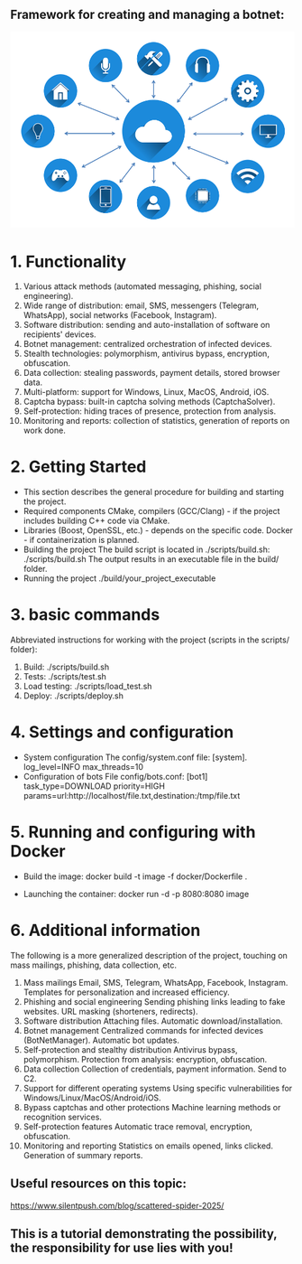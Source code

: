 ## Framework for creating and managing a botnet: 
![](./scr/IoT_M2M_communication.png)

# 1. Functionality
 1. Various attack methods (automated messaging, phishing, social engineering).
 2. Wide range of distribution: email, SMS, messengers (Telegram, WhatsApp), social networks (Facebook, Instagram).
 3. Software distribution: sending and auto-installation of software on recipients' devices.
 4. Botnet management: centralized orchestration of infected devices.
 5. Stealth technologies: polymorphism, antivirus bypass, encryption, obfuscation.
 6. Data collection: stealing passwords, payment details, stored browser data.
 7. Multi-platform: support for Windows, Linux, MacOS, Android, iOS.
 8. Captcha bypass: built-in captcha solving methods (CaptchaSolver).
 9. Self-protection: hiding traces of presence, protection from analysis.
 10. Monitoring and reports: collection of statistics, generation of reports on work done.

# 2. Getting Started
- This section describes the general procedure for building and starting the project.
- Required components
CMake, compilers (GCC/Clang) - if the project includes building C++ code via CMake.
- Libraries (Boost, OpenSSL, etc.) - depends on the specific code.
Docker - if containerization is planned.
- Building the project
The build script is located in ./scripts/build.sh:
./scripts/build.sh
The output results in an executable file in the build/ folder.
- Running the project
./build/your_project_executable
# 3. basic commands
Abbreviated instructions for working with the project (scripts in the scripts/ folder):
1. Build:
./scripts/build.sh
2. Tests:
./scripts/test.sh
3. Load testing:
./scripts/load_test.sh
4. Deploy:
./scripts/deploy.sh
# 4. Settings and configuration
-  System configuration
The config/system.conf file:
[system].
log_level=INFO
max_threads=10
-  Configuration of bots
File config/bots.conf:
[bot1]
task_type=DOWNLOAD
priority=HIGH
params=url:http://localhost/file.txt,destination:/tmp/file.txt
# 5. Running and configuring with Docker
 - Build the image:
docker build -t image -f docker/Dockerfile .

 - Launching the container:
docker run -d -p 8080:8080 image

# 6. Additional information
The following is a more generalized description of the project, touching on mass mailings, phishing, data collection, etc.

1. Mass mailings
Email, SMS, Telegram, WhatsApp, Facebook, Instagram.
Templates for personalization and increased efficiency.
2. Phishing and social engineering
Sending phishing links leading to fake websites.
URL masking (shorteners, redirects).
3. Software distribution
Attaching files.
Automatic download/installation.
4. Botnet management
Centralized commands for infected devices (BotNetManager).
Automatic bot updates.
5. Self-protection and stealthy distribution
Antivirus bypass, polymorphism.
Protection from analysis: encryption, obfuscation.
6. Data collection
Collection of credentials, payment information.
Send to C2.
7. Support for different operating systems
Using specific vulnerabilities for Windows/Linux/MacOS/Android/iOS.
8. Bypass captchas and other protections
Machine learning methods or recognition services.
9. Self-protection features
Automatic trace removal, encryption, obfuscation.
10. Monitoring and reporting
Statistics on emails opened, links clicked.
Generation of summary reports.


## Useful resources on this topic:
https://www.silentpush.com/blog/scattered-spider-2025/ 

## This is a tutorial demonstrating the possibility, the responsibility for use lies with you!

